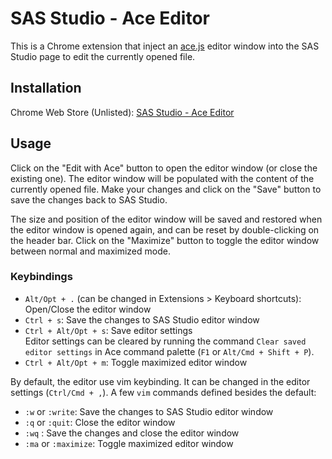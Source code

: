 # SAS Studio - Ace Editor

This is a Chrome extension that inject an [ace.js](https://github.com/ajaxorg/ace) editor window into the SAS Studio page to edit the currently opened file.

## Installation
Chrome Web Store (Unlisted): [SAS Studio - Ace Editor](https://chromewebstore.google.com/detail/sas-studio-ace-editor/ghfdjdpkpoliilhmmghddafppejefgoh)

## Usage
Click on the "Edit with Ace" button to open the editor window (or close the existing one). The editor window will be populated with the content of the currently opened file. Make your changes and click on the "Save" button to save the changes back to SAS Studio.

The size and position of the editor window will be saved and restored when the editor window is opened again, and can be reset by double-clicking on the header bar.
Click on the "Maximize" button to toggle the editor window between normal and maximized mode.

### Keybindings
- `Alt/Opt + .` (can be changed in Extensions > Keyboard shortcuts): Open/Close the editor window
- `Ctrl + s`: Save the changes to SAS Studio editor window
- `Ctrl + Alt/Opt + s`: Save editor settings  
    Editor settings can be cleared by running the command `Clear saved editor settings` in Ace command palette (`F1` or `Alt/Cmd + Shift + P`).
- `Ctrl + Alt/Opt + m`: Toggle maximized editor window

By default, the editor use vim keybinding. It can be changed in the editor settings (`Ctrl/Cmd + ,`).
A few `vim` commands defined besides the default:
- `:w` or `:write`: Save the changes to SAS Studio editor window
- `:q` or `:quit`: Close the editor window
- `:wq` : Save the changes and close the editor window
- `:ma` or `:maximize`: Toggle maximized editor window
